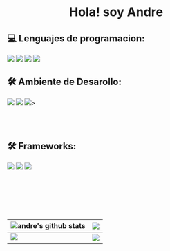 <center><h1>Hola! soy <bold>Andre</bold></h1></center>

<h2><strong>💻 Lenguajes de programacion: </strong></h2>
<a href="https://nodejs.org/t"><img src="https://img.shields.io/badge/-JavaScript-BD9800?style=flat&logo=javascript&logoColor=white"/></a>
<a href="https://python.org/"><img src="https://img.shields.io/badge/-Python-048CFF?style=flat&logo=python&logoColor=white"/></a>
<a href="https://lua.org/"><img src="https://img.shields.io/badge/-Lua-0072FF?style=flat&logo=lua"/></a>
<a href="vue.com"><img src="https://img.shields.io/badge/-Vue_(Learning)-4FC08D?style=flat&logo=vuedotjs&logoColor=white"/></a>

<h2><strong>🛠️ Ambiente de Desarollo: </strong></h2>
<a href="https://www.microsoft.com/ko-kr/software-download/windows11"><img src="https://img.shields.io/badge/-Windows-042571?style=flat&logo=windows"/></a>
<a href="https://www.debian.org/"><img src="https://img.shields.io/badge/-Linux (Debian)-D70651?style=flat&logo=debian"/></a>
<a href="https://code.visualstudio.com/"><img src="https://img.shields.io/badge/-Visual Studio Code-213c60?style=flat&logo=visualstudiocode"/></a>>

<br><br>

<h2><strong>🛠️ Frameworks: </strong></h2>
<a href="https://nodejs.org/"><img src="https://img.shields.io/badge/-Bun-4a7558?style=flat&logo=bun&logoColor=white"/></a>
<a href="https://tailwindcss.com/"><img src="https://img.shields.io/badge/-TailwindCSS-06B6D4?style=flat&logoColor=white&logo=tailwindcss"/></a>
<a href="https://nuxt.com/"><img src="https://img.shields.io/badge/-Nuxt-00DC82?style=flat&logo=bun&logoColor=white"/></a>

<br><br>

<br><br>

| <img align="center" src="https://github-readme-stats.vercel.app/api?username=bucketbranc&show_icons=true&include_all_commits=true&count_private=true&hide_border=true&theme=radical" alt="andre's github stats" /></a> | <img align="center" src="https://github-readme-stats.vercel.app/api/top-langs/?username=bucketbranc&hide_border=true&theme=transparent" /></a> |
| ------------- | ------------- |
<img src="https://github-profile-trophy.vercel.app/?username=MirayXS&column=7&theme=transparent"> | <img align="center" src="https://discord.c99.nl/widget/theme-3/892860271675211819.png" />
<!--

<img src="https://github-profile-trophy.vercel.app/?username=soyandrey&column=8&theme=transparent"> 
<hr>

<img align="center" src="https://discord.c99.nl/widget/theme-3/892860271675211819.png" />

-->
